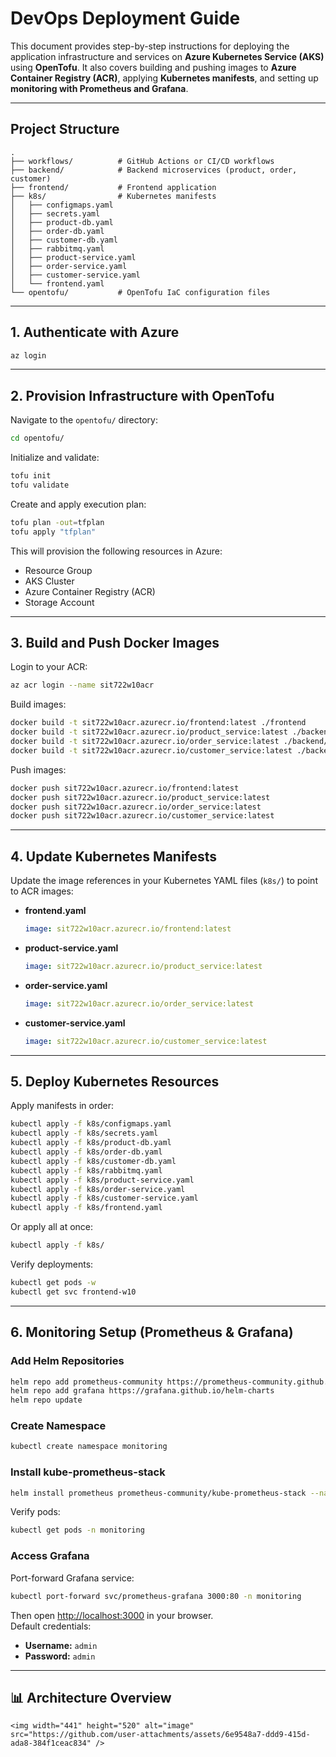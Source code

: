 # DevOps Deployment Guide

This document provides step-by-step instructions for deploying the application infrastructure and services on **Azure Kubernetes Service (AKS)** using **OpenTofu**. It also covers building and pushing images to **Azure Container Registry (ACR)**, applying **Kubernetes manifests**, and setting up **monitoring with Prometheus and Grafana**.

---

## Project Structure

```
.
├── workflows/          # GitHub Actions or CI/CD workflows
├── backend/            # Backend microservices (product, order, customer)
├── frontend/           # Frontend application
├── k8s/                # Kubernetes manifests
│   ├── configmaps.yaml
│   ├── secrets.yaml
│   ├── product-db.yaml
│   ├── order-db.yaml
│   ├── customer-db.yaml
│   ├── rabbitmq.yaml
│   ├── product-service.yaml
│   ├── order-service.yaml
│   ├── customer-service.yaml
│   └── frontend.yaml
└── opentofu/           # OpenTofu IaC configuration files
```

---

## 1. Authenticate with Azure
```bash
az login
```

---

## 2. Provision Infrastructure with OpenTofu
Navigate to the `opentofu/` directory:
```bash
cd opentofu/
```

Initialize and validate:
```bash
tofu init
tofu validate
```

Create and apply execution plan:
```bash
tofu plan -out=tfplan
tofu apply "tfplan"
```

This will provision the following resources in Azure:
- Resource Group
- AKS Cluster
- Azure Container Registry (ACR)
- Storage Account

---

## 3. Build and Push Docker Images
Login to your ACR:
```bash
az acr login --name sit722w10acr
```

Build images:
```bash
docker build -t sit722w10acr.azurecr.io/frontend:latest ./frontend
docker build -t sit722w10acr.azurecr.io/product_service:latest ./backend/product_service
docker build -t sit722w10acr.azurecr.io/order_service:latest ./backend/order_service
docker build -t sit722w10acr.azurecr.io/customer_service:latest ./backend/customer_service
```

Push images:
```bash
docker push sit722w10acr.azurecr.io/frontend:latest
docker push sit722w10acr.azurecr.io/product_service:latest
docker push sit722w10acr.azurecr.io/order_service:latest
docker push sit722w10acr.azurecr.io/customer_service:latest
```

---

## 4. Update Kubernetes Manifests
Update the image references in your Kubernetes YAML files (`k8s/`) to point to ACR images:

- **frontend.yaml**
  ```yaml
  image: sit722w10acr.azurecr.io/frontend:latest
  ```
- **product-service.yaml**
  ```yaml
  image: sit722w10acr.azurecr.io/product_service:latest
  ```
- **order-service.yaml**
  ```yaml
  image: sit722w10acr.azurecr.io/order_service:latest
  ```
- **customer-service.yaml**
  ```yaml
  image: sit722w10acr.azurecr.io/customer_service:latest
  ```

---

## 5. Deploy Kubernetes Resources
Apply manifests in order:

```bash
kubectl apply -f k8s/configmaps.yaml
kubectl apply -f k8s/secrets.yaml
kubectl apply -f k8s/product-db.yaml
kubectl apply -f k8s/order-db.yaml
kubectl apply -f k8s/customer-db.yaml
kubectl apply -f k8s/rabbitmq.yaml
kubectl apply -f k8s/product-service.yaml
kubectl apply -f k8s/order-service.yaml
kubectl apply -f k8s/customer-service.yaml
kubectl apply -f k8s/frontend.yaml
```

Or apply all at once:
```bash
kubectl apply -f k8s/
```

Verify deployments:
```bash
kubectl get pods -w
kubectl get svc frontend-w10
```

---

## 6. Monitoring Setup (Prometheus & Grafana)

### Add Helm Repositories
```bash
helm repo add prometheus-community https://prometheus-community.github.io/helm-charts
helm repo add grafana https://grafana.github.io/helm-charts
helm repo update
```

### Create Namespace
```bash
kubectl create namespace monitoring
```

### Install kube-prometheus-stack
```bash
helm install prometheus prometheus-community/kube-prometheus-stack --namespace monitoring
```

Verify pods:
```bash
kubectl get pods -n monitoring
```

### Access Grafana
Port-forward Grafana service:
```bash
kubectl port-forward svc/prometheus-grafana 3000:80 -n monitoring
```

Then open [http://localhost:3000](http://localhost:3000) in your browser.  
Default credentials:  
- **Username:** `admin`  
- **Password:** `admin`

---

## 📊 Architecture Overview

```
<img width="441" height="520" alt="image" src="https://github.com/user-attachments/assets/6e9548a7-ddd9-415d-ada8-384f1ceac834" />
```
